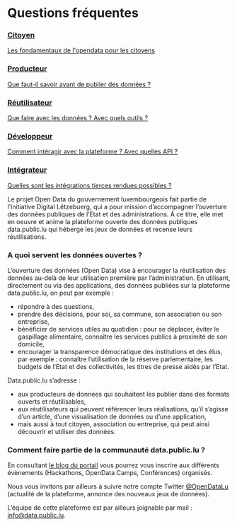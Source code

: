 # Questions fréquentes

<div class="faq-sections"><div class="faq-section"><a class="thumbnail" href="/fr/pages/faq/citizen/"><div class="caption"><h3>Citoyen</h3><p>Les fondamentaux de l'opendata pour les citoyens</p></div></a></div><div class="faq-section"><a class="thumbnail" href="/fr/pages/faq/producer/"><div class="caption"><h3>Producteur</h3><p>Que faut-il savoir avant de publier des données ?</p></div></a></div><div class="faq-section"><a class="thumbnail" href="/fr/pages/faq/reuser/"><div class="caption"><h3>Réutilisateur</h3><p>Que faire avec les données ? Avec quels outils ?</p></div></a></div><div class="faq-section"><a class="thumbnail" href="/fr/pages/faq/developer/"><div class="caption"><h3>Développeur</h3><p>Comment intéragir avec la plateforme&nbsp;? Avec quelles API&nbsp;?</p></div></a></div><div class="faq-section"><a class="thumbnail" href="/fr/pages/faq/system-integrator/"><div class="caption"><h3>Intégrateur</h3><p>Quelles sont les intégrations tierces rendues possibles ?</p></div></a></div></div>

Le projet Open Data du gouvernement luxembourgeois fait partie de l'initiative Digital Lëtzebuerg, qui a pour mission d’accompagner l’ouverture des données publiques de l’Etat et des administrations. À ce titre, elle met en oeuvre et anime la plateforme ouverte des données publiques data.public.lu qui héberge les jeux de données et recense leurs réutilisations.

### A quoi servent les données ouvertes ?

L’ouverture des données (Open Data) vise à encourager la réutilisation des données au-delà de leur utilisation première par l’administration. En utilisant, directement ou via des applications, des données publiées sur la plateforme data.public.lu, on peut par exemple :

*   répondre à des questions,
*   prendre des décisions, pour soi, sa commune, son association ou son entreprise,
*   bénéficier de services utiles au quotidien : pour se déplacer, éviter le gaspillage alimentaire, connaître les services publics à proximité de son domicile,
*   encourager la transparence démocratique des institutions et des élus, par exemple : connaître l’utilisation de la réserve parlementaire, les budgets de l’Etat et des collectivités, les titres de presse aidés par l’Etat.

Data.public.lu s’adresse :

*   aux producteurs de données qui souhaitent les publier dans des formats ouverts et réutilisables,
*   aux réutilisateurs qui peuvent référencer leurs réalisations, qu’il s’agisse d’un article, d’une visualisation de données ou d’une application,
*   mais aussi à tout citoyen, association ou entreprise, qui peut ainsi découvrir et utiliser des données.

### Comment faire partie de la communauté data.public.lu ?

En consultant [le blog du portail](/fr/posts/) vous pourrez vous inscrire aux différents évènements (Hackathons, OpenData Camps, Conférences) organisés.

Nous vous invitons par ailleurs à suivre notre compte Twitter [@OpenDataLu](https://twitter.com/opendatalu) (actualité de la plateforme, annonce des nouveaux jeux de données).

L’équipe de cette plateforme est par ailleurs joignable par mail : [info@data.public.lu](mailto:info@data.public.lu).

